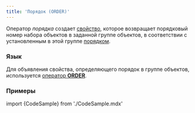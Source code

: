 ```yaml
---
title: 'Порядок (ORDER)'
---
```


Оператор *порядка* создает [свойство](Properties.md), которое возвращает порядковый номер набора объектов в заданной группе объектов, в соответствии с установленным в этой группе [порядком](Form_structure.md#sort).

### Язык

Для объявления свойства, определяющего порядок в группе объектов, используется [оператор **ORDER**](Object_group_operator.md).

### Примеры

import {CodeSample} from './CodeSample.mdx'

<CodeSample url="https://ru-documentation.lsfusion.org/sample?file=OperatorPropertySample&block=groupobject"/>
